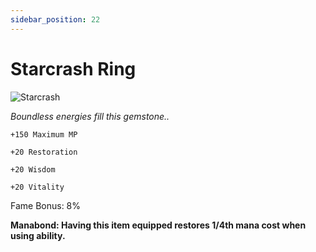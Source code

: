 ```yaml
---
sidebar_position: 22
---
```


# Starcrash Ring

![Starcrash](https://vwiki.valorserver.com/api/item/picture/starcrash%20ring)

<i>Boundless energies fill this gemstone..</i>

    +150 Maximum MP
    
    +20 Restoration 
    
    +20 Wisdom
    
    +20 Vitality
    
Fame Bonus: 8%

**Manabond: Having this item equipped restores 1/4th mana cost when using ability.**
